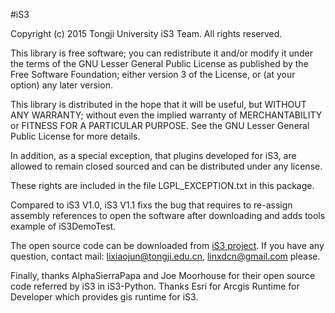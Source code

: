 #iS3

Copyright (c) 2015 Tongji University iS3 Team. All rights reserved.

This library is free software; you can redistribute it and/or modify it under the terms of the GNU Lesser General Public License as published by the Free Software Foundation; either version 3 of the License, or (at your option) any later version.

This library is distributed in the hope that it will be useful, but WITHOUT ANY WARRANTY; without even the implied warranty of MERCHANTABILITY or FITNESS FOR A PARTICULAR PURPOSE. See the GNU Lesser General Public License for more details.

In addition, as a special exception, that plugins developed for iS3, are allowed to remain closed sourced and can be distributed under any license.

These rights are included in the file LGPL_EXCEPTION.txt in this package.

Compared to iS3 V1.0, iS3 V1.1 fixs the bug that requires to re-assign assembly references to open the software after downloading and adds tools example of iS3DemoTest.

The open source code can be downloaded from [iS3 project](https://github.com/iS3-Project/iS3). If you have any question, contact mail: <lixiaojun@tongji.edu.cn>, <linxdcn@gmail.com> please.

Finally, thanks AlphaSierraPapa and Joe Moorhouse for their open source code referred by iS3 in iS3-Python. Thanks Esri for Arcgis Runtime for Developer which provides gis runtime for iS3.

